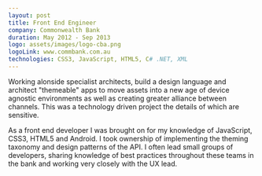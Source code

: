```yaml
---
layout: post
title: Front End Engineer
company: Commonwealth Bank
duration: May 2012 - Sep 2013
logo: assets/images/logo-cba.png
logoLink: www.commbank.com.au
technologies: CSS3, JavaScript, HTML5, C# .NET, XML
---
```


Working alonside specialist architects, build a design language and architect "themeable" apps to move assets into a new age of device agnostic environments as well as creating greater alliance between channels. This was a technology driven project the details of which are sensitive.

As a front end developer I was brought on for my knowledge of JavaScript, CSS3, HTML5 and Android. I took ownership of implementing the theming taxonomy and design patterns of the API. I often lead small groups of developers, sharing knowledge of best practices throughout these teams in the bank and working very closely with the UX lead.